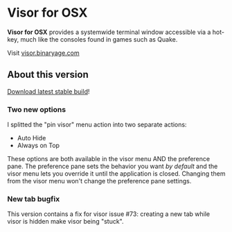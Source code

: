 # Visor for OSX

**Visor for OSX** provides a systemwide terminal window accessible via a hot-key, much like the consoles found in games such as Quake.

Visit [visor.binaryage.com](http://visor.binaryage.com)

## About this version

[Download latest stable build](http://github.com/jmlacroix/visor/downloads)!

### Two new options

I splitted the "pin visor" menu action into two separate actions:

* Auto Hide
* Always on Top

These options are both available in the visor menu AND the preference pane. The preference pane sets the behavior you want *by default* and the visor menu lets you override it until the application is closed. Changing them from the visor menu won't change the preference pane settings.

### New tab bugfix

This version contains a fix for visor issue #73: creating a new tab while visor is hidden make visor being "stuck".
